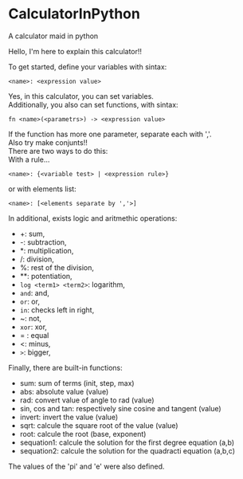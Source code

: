 # CalculatorInPython
 A calculator maid in python

Hello, I'm here to explain this calculator!!

To get started, define your variables with sintax:  
```
<name>: <expression value>
```

Yes, in this calculator, you can set variables.  
Additionally, you also can set functions, with sintax:  
```
fn <name>(<parametrs>) -> <expression value>
```
If the function has more one parameter, separate each with ','.  
Also try make conjunts!!  
There are two ways to do this:  
With a rule...
```
<name>: {<variable test> | <expression rule>}
```

or with elements list:
```
<name>: [<elements separate by ','>]
```

In additional, exists logic and aritmethic operations:  
* +: sum,  
* -: subtraction,  
* *: multiplication,  
* /: division,  
* %: rest of the division,  
* **: potentiation,  
* `log <term1> <term2>`: logarithm,  
* `and`: and,  
* `or`: or,  
* `in`: checks left in right,  
* ~: not,  
* `xor`: xor,  
* = : equal  
* <: minus,  
* `>`: bigger,  


Finally, there are built-in functions:  
* sum: sum of terms (init, step, max)
* abs: absolute value (value)
* rad: convert value of angle to rad (value)
* sin, cos and tan: respectively sine cosine and tangent (value)
* invert: invert the value (value)
* sqrt: calcule the square root of the value (value)
* root: calcule the root (base, exponent)
* sequation1: calcule the solution for the first degree equation (a,b)
* sequation2: calcule the solution for the quadracti equation (a,b,c)

The values of the 'pi' and 'e' were also defined.